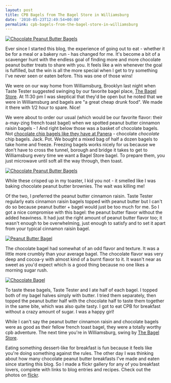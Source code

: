 ```yaml
---
layout: post
title: CPB Bagels from The Bagel Store in Williamsburg
date: '2010-05-23T12:49:54+00:00'
permalink: cpb-bagels-from-the-bagel-store-in-williamsburg
---
```

<a href="http://www.flickr.com/photos/kstar810/4632026930/"><img src="http://farm5.static.flickr.com/4035/4632026930_0a587ef930.jpg" alt="Chocolate Peanut Butter Bagels" /></a>

Ever since I started this blog, the experience of going out to eat - whether it be for a meal or a bakery run - has changed for me. It's become a bit of a scavenger hunt with the endless goal of finding more and more chocolate peanut butter treats to share with you. It feels like a win whenever the goal is fulfilled, but the win is all the more special when I get to try something I've never seen or eaten before. This was one of those wins!

We were on our way home from Williamsburg, Brooklyn last night when Taste Tester suggested swinging by our favorite bagel place, <a href="http://www.yelp.com/biz/the-bagel-store-brooklyn">The Bagel Store</a>. At 11:30 pm I was skeptical that they'd be open but he noted that we were in Williamsburg and bagels are "a great cheap drunk food". We made it there with 1/2 hour to spare. Nice!

We were about to order our usual (which would be our favorite flavor: their a-may-zing french toast bagel) when we spotted peanut butter cinnamon raisin bagels - ! And right below those was a basket of chocolate bagels. Not <a href="http://www.cpbgallery.com/2008/09/08/paneras-chocolate-chip-bagel-with-homemade-peanut-butter-cream-cheese-spread/">chocolate chip bagels like they have at Panera</a> - chocolate <em>chocolate</em> chip bagels. Jack. Pot. We bought a mixed bag of half a dozen bagels to take home and freeze. Freezing bagels works nicely for us because we don't have to cross the tunnel, borough and bridge it takes to get to Williamsburg every time we want a Bagel Store bagel. To prepare them, you just microwave until soft all the way through, then toast.

<a href="http://www.flickr.com/photos/kstar810/4632027600/in/photostream"><img src="http://farm4.static.flickr.com/3334/4632027600_89a882d8b4.jpg" alt="Chocolate Peanut Butter Bagels" /></a>

While these crisped up in my toaster, I kid you not - it smelled like I was baking chocolate peanut butter brownies. The wait was killing me!

Of the two, I preferred the peanut butter cinnamon raisin. Taste Tester regularly eats cinnamon raisin bagels topped with peanut butter but I can't do so because peanut butter + bagel would just be too much for me. So I got a nice compromise with this bagel: the peanut butter flavor without the added heaviness. It had just the right amount of peanut butter flavor too; it wasn't enough to be overwhelming, just enough to satisfy and to set it apart from your typical cinnamon raisin bagel.

<a href="http://www.flickr.com/photos/kstar810/4632028422/in/photostream"><img src="http://farm5.static.flickr.com/4021/4632028422_cfdcd38889.jpg" alt="Peanut Butter Bagel" /></a>

The chocolate bagel had somewhat of an odd flavor and texture. It was a little more crumbly than your average bagel. The chocolate flavor was very deep and cocoa-y with almost kind of a burnt flavor to it. It wasn't near as sweet as you'd expect which is a good thing because no one likes a morning sugar rush.

<a href="http://www.flickr.com/photos/kstar810/4631430241/in/photostream"><img src="http://farm5.static.flickr.com/4015/4631430241_d26334e582.jpg" alt="Chocolate Bagel" /></a>

To taste these bagels, Taste Tester and I ate half of each bagel. I topped both of my bagel halves simply with butter. I tried them separately, then topped the peanut butter half with the chocolate half to taste them together in the same bite, which was also quite tasty. I got to eat CPB for breakfast without a crazy amount of sugar. I was a happy girl! 

While I can't say the peanut butter cinnamon raisin and chocolate bagels were as good as their fellow french toast bagel, they were a totally worthy cpb adventure. The next time you're in Williamsburg, swing by <a href="http://www.yelp.com/biz/the-bagel-store-brooklyn">The Bagel Store</a>.

Eating something dessert-like for breakfast is fun because it feels like you're doing something against the rules. The other day I was thinking about how many chocolate peanut butter breakfasts I've made and eaten since starting this blog. So I made a flickr gallery for any of you breakfast lovers, complete with links to blog entries and recipes. Check out the photos on <a href="http://www.flickr.com/photos/kstar810/sets/72157624045848512/">flickr</a>.
